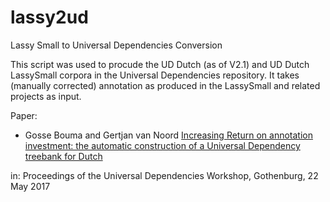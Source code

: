 # lassy2ud
Lassy Small to Universal Dependencies Conversion 

This script was used to procude the UD Dutch (as of V2.1) and UD Dutch LassySmall corpora in the Universal Dependencies repository. It takes (manually corrected) annotation as produced in the LassySmall and related projects as input.

Paper: 

* Gosse Bouma and Gertjan van Noord [Increasing Return on annotation investment: the automatic construction of a Universal Dependency treebank for Dutch](http://aclweb.org/anthology/W17-0403)

in: Proceedings of the Universal Dependencies Workshop, Gothenburg, 22 May 2017
